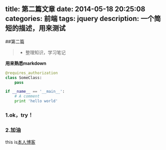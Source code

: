 title: 第二篇文章
date: 2014-05-18 20:25:08
categories: 前端
tags: jquery
description: 一个简短的描述，用来测试
---
##第二篇

> * 整理知识，学习笔记

**用来熟悉markdown**

```python
@requires_authorization
class SomeClass:
    pass

if __name__ == '__main__':
    # A comment
    print 'hello world'
```
### 1.ok，try！

### 2.加油

this is<a href="http://tifa.me" target="_blank">本人博客</a>

